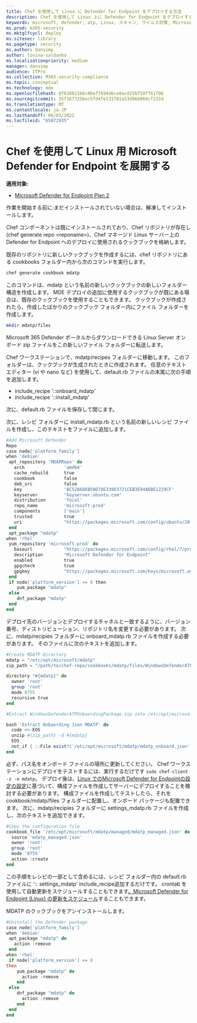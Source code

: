 ```yaml
---
title: Chef を使用して Linux に Defender for Endpoint をデプロイする方法
description: Chef を使用して Linux 上に Defender for Endpoint をデプロイする方法について説明します
keywords: microsoft, defender, atp, Linux, スキャン, ウイルス対策, Microsoft Defender for endpoint (Linux)
ms.prod: m365-security
ms.mktglfcycl: deploy
ms.sitesec: library
ms.pagetype: security
ms.author: dansimp
author: lovina-saldanha
ms.localizationpriority: medium
manager: dansimp
audience: ITPro
ms.collection: M365-security-compliance
ms.topic: conceptual
ms.technology: mde
ms.openlocfilehash: 8f610821b6c0bef7694d6ce8acd256f59f761f06
ms.sourcegitcommit: 35f167725bec5fd4fe131781a53d96b060cf232d
ms.translationtype: MT
ms.contentlocale: ja-JP
ms.lasthandoff: 06/03/2022
ms.locfileid: "65872935"
---
```

# <a name="deploy-defender-for-endpoint-on-linux-with-chef"></a>Chef を使用して Linux 用 Microsoft Defender for Endpoint を展開する

**適用対象:**

- [Microsoft Defender for Endpoint Plan 2](https://go.microsoft.com/fwlink/p/?linkid=2154037)

作業を開始する前に:まだインストールされていない場合は、解凍してインストールします。

Chef コンポーネントは既にインストールされており、Chef リポジトリが存在し (chef generate repo \<reponame\>)、Chef マネージド Linux サーバー上の Defender for Endpoint へのデプロイに使用されるクックブックを格納します。

既存のリポジトリに新しいクックブックを作成するには、chef リポジトリにある cookbooks フォルダー内から次のコマンドを実行します。

```bash
chef generate cookbook mdatp
```

このコマンドは、mdatp という名前の新しいクックブックの新しいフォルダー構造を作成します。 MDE デプロイの追加に使用するクックブックが既にある場合は、既存のクックブックを使用することもできます。
クックブックが作成されたら、作成したばかりのクックブック フォルダー内にファイル フォルダーを作成します。

```bash
mkdir mdatp/files
```

Microsoft 365 Defender ポータルからダウンロードできる Linux Server オンボード zip ファイルをこの新しいファイル フォルダーに転送します。

Chef ワークステーションで、mdatp/recipes フォルダーに移動します。 このフォルダーは、クックブックが生成されたときに作成されます。 任意のテキスト エディター (vi や nano など) を使用して、default.rb ファイルの末尾に次の手順を追加します。

- include_recipe '::onboard_mdatp'
- include_recipe '::install_mdatp'

次に、default.rb ファイルを保存して閉じます。

次に、レシピ フォルダーに install_mdatp.rb という名前の新しいレシピ ファイルを作成し、このテキストをファイルに追加します。

```powershell
#Add Microsoft Defender
Repo
case node['platform_family']
when 'debian'
 apt_repository 'MDAPRepo' do
   arch               'amd64'
   cache_rebuild      true
   cookbook           false
   deb_src            false
   key                'BC528686B50D79E339D3721CEB3E94ADBE1229CF'
   keyserver          "keyserver.ubuntu.com"
   distribution       'focal'
   repo_name          'microsoft-prod'
   components         ['main']
   trusted            true
   uri                "https://packages.microsoft.com/config/ubuntu/20.04/prod"
 end
 apt_package "mdatp"
when 'rhel'
 yum_repository 'microsoft-prod' do
   baseurl            "https://packages.microsoft.com/config/rhel/7/prod/"
   description        "Microsoft Defender for Endpoint"
   enabled            true
   gpgcheck           true
   gpgkey             "https://packages.microsoft.com/keys/microsoft.asc"
 end
 if node['platform_version'] <= 8 then
    yum_package "mdatp"
 else
    dnf_package "mdatp"
 end
end
```

デプロイ先のバージョンとデプロイするチャネルと一致するように、バージョン番号、ディストリビューション、リポジトリ名を変更する必要があります。
次に、mdatp/recipies フォルダーに onboard_mdatp.rb ファイルを作成する必要があります。 そのファイルに次のテキストを追加します。

```powershell
#Create MDATP Directory
mdatp = "/etc/opt/microsoft/mdatp"
zip_path = "/path/to/chef-repo/cookbooks/mdatp/files/WindowsDefenderATPOnboardingPackage.zip"

directory "#{mdatp}" do
  owner 'root'
  group 'root'
  mode 0755
  recursive true
end

#Extract WindowsDefenderATPOnbaordingPackage.zip into /etc/opt/microsoft/mdatp

bash 'Extract Onbaording Json MDATP' do
  code <<-EOS
  unzip #{zip_path} -d #{mdatp}
  EOS
  not_if { ::File.exist?('/etc/opt/microsoft/mdatp/mdatp_onboard.json') }
end
```

必ず、パス名をオンボード ファイルの場所に更新してください。
Chef ワークステーションにデプロイをテストするには、実行するだけです ``sudo chef-client -z -o mdatp``。
デプロイ後は、[Linux でのMicrosoft Defender for Endpointの設定の設定](/microsoft-365/security/defender-endpoint/linux-preferences)に基づいて、構成ファイルを作成してサーバーにデプロイすることを検討する必要があります。
構成ファイルを作成してテストしたら、それを cookbook/mdatp/files フォルダーに配置し、オンボード パッケージも配置できます。 次に、mdatp/recipies フォルダーに settings_mdatp.rb ファイルを作成し、次のテキストを追加できます。

```powershell
#Copy the configuration file
cookbook_file '/etc/opt/microsoft/mdatp/managed/mdatp_managed.json' do
  source 'mdatp_managed.json'
  owner 'root'
  group 'root'
  mode '0755'
  action :create
end
```

この手順をレシピの一部として含めるには、レシピ フォルダー内の default.rb ファイルに ':: settings_mdatp' include_recipe追加するだけです。
crontab を使用して自動更新をスケジュールすることもできます[。Microsoft Defender for Endpoint (Linux) の更新をスケジュール](linux-update-MDE-Linux.md)することもできます。

MDATP のクックブックをアンインストールします。

```powershell
#Uninstall the Defender package
case node['platform_family']
when 'debian'
 apt_package "mdatp" do
   action :remove
 end
when 'rhel'
 if node['platform_version'] <= 8
then
    yum_package "mdatp" do
      action :remove
    end
 else
    dnf_package "mdatp" do
      action :remove
    end
 end
end
```
